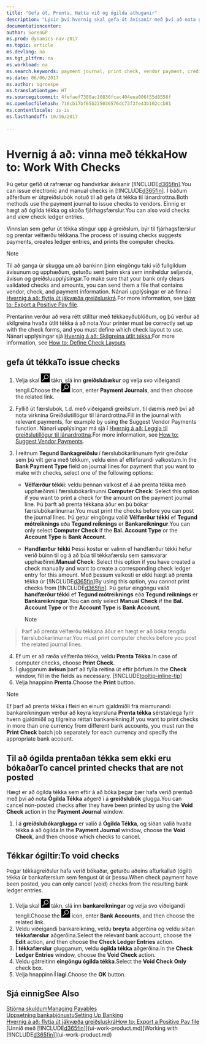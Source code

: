 ```yaml
---
title: "Gefa út, Prenta, Hætta við og ógilda athuganir"
description: "Lýsir því hvernig skal gefa út ávísanir með því að nota greiðslubók, prenta ávísanir og ógilda eða skoða ávísanafjárhagsfærslur í Dynamics NAV."
documentationcenter: 
author: SorenGP
ms.prod: dynamics-nav-2017
ms.topic: article
ms.devlang: na
ms.tgt_pltfrm: na
ms.workload: na
ms.search.keywords: payment journal, print check, vendor payment, creditor, debt, balance due, AP
ms.date: 06/06/2017
ms.author: sgroespe
ms.translationtype: HT
ms.sourcegitcommit: 4fefaef7380ac10836fcac404eea006f55d8556f
ms.openlocfilehash: 716cb17bf65b225036576dc73f3fe43b102ccb81
ms.contentlocale: is-is
ms.lasthandoff: 10/16/2017

---
```

# <a name="how-to-work-with-checks"></a><span data-ttu-id="9285a-103">Hvernig á að: vinna með tékka</span><span class="sxs-lookup"><span data-stu-id="9285a-103">How to: Work With Checks</span></span>
<span data-ttu-id="9285a-104">Þú getur gefið út rafrænar og handvirkar ávísanir [!INCLUDE[d365fin](includes/d365fin_md.md)].</span><span class="sxs-lookup"><span data-stu-id="9285a-104">You can issue electronic and manual checks in [!INCLUDE[d365fin](includes/d365fin_md.md)].</span></span> <span data-ttu-id="9285a-105">Í báðum aðferðum er útgreiðslubók notuð til að gefa út tékka til lánardrottna.</span><span class="sxs-lookup"><span data-stu-id="9285a-105">Both methods use the payment journal to issue checks to vendors.</span></span> <span data-ttu-id="9285a-106">Einnig er hægt að ógilda tékka og skoða fjárhagsfærslur.</span><span class="sxs-lookup"><span data-stu-id="9285a-106">You can also void checks and view check ledger entries.</span></span>

<span data-ttu-id="9285a-107">Vinnslan sem gefur út tékka stingur upp á greiðslum, býr til fjárhagsfærslur og prentar vélfærðu  tékkana.</span><span class="sxs-lookup"><span data-stu-id="9285a-107">The process of issuing checks suggests payments, creates ledger entries, and prints the computer checks.</span></span>

> [!NOTE]  
>   <span data-ttu-id="9285a-108">Til að ganga úr skugga um að bankinn þinn eingöngu taki við fullgildum ávísunum og upphæðum, geturðu sent þeim skrá sem inniheldur seljanda, ávísun og greiðsluupplýsingar.</span><span class="sxs-lookup"><span data-stu-id="9285a-108">To make sure that your bank only clears validated checks and amounts, you can send them a file that contains vendor, check, and payment information.</span></span> <span data-ttu-id="9285a-109">Nánari upplýsingar er að finna í [Hvernig á að: flytja út jákvæða greiðsluskrá](finance-how-positive-pay.md).</span><span class="sxs-lookup"><span data-stu-id="9285a-109">For more information, see [How to: Export a Positive Pay file](finance-how-positive-pay.md).</span></span>

<span data-ttu-id="9285a-110">Prentarinn verður að vera rétt stilltur með tékkaeyðublöðum, og þú verður að skilgreina hvaða útlit tékka á að nota.</span><span class="sxs-lookup"><span data-stu-id="9285a-110">Your printer must be correctly set up with the check forms, and you must define which check layout to use.</span></span> <span data-ttu-id="9285a-111">Nánari upplýsingar sjá [Hvernig á að: Skilgreina útlit tékka:](finance-how-define-check-layouts.md)</span><span class="sxs-lookup"><span data-stu-id="9285a-111">For more information, see [How to: Define Check Layouts](finance-how-define-check-layouts.md)</span></span>

## <a name="to-issue-checks"></a><span data-ttu-id="9285a-112">gefa út tékka</span><span class="sxs-lookup"><span data-stu-id="9285a-112">To issue checks</span></span>
1. <span data-ttu-id="9285a-113">Velja skal ![Leit að síðu eða skýrslu](media/ui-search/search_small.png "Leit að síðu eða skýrslu táknið") tákn, slá inn **greiðslubækur** og velja svo viðeigandi tengil.</span><span class="sxs-lookup"><span data-stu-id="9285a-113">Choose the ![Search for Page or Report](media/ui-search/search_small.png "Search for Page or Report icon") icon, enter **Payment Journals**, and then choose the related link.</span></span>
2. <span data-ttu-id="9285a-114">Fyllið út færslubók, t.d. með viðeigandi greiðslum, til dæmis með því að nota virknina Greiðslutillögur til lánardrottna.</span><span class="sxs-lookup"><span data-stu-id="9285a-114">Fill in the journal with relevant payments, for example by using the Suggest Vendor Payments function.</span></span> <span data-ttu-id="9285a-115">Nánari upplýsingar má sjá í [Hvernig á að: Leggja til greiðslutillögur til lánardrottna](payables-how-suggest-vendor-payments.md).</span><span class="sxs-lookup"><span data-stu-id="9285a-115">For more information, see [How to: Suggest Vendor Payments](payables-how-suggest-vendor-payments.md).</span></span>
3. <span data-ttu-id="9285a-116">Í reitnum **Tegund Bankagreiðslu** í færslubókarlínunum fyrir greiðslur sem þú vilt gera með tékkum, veldu einn af eftirfarandi valkostum.</span><span class="sxs-lookup"><span data-stu-id="9285a-116">In the **Bank Payment Type** field on journal lines for payment that you want to make with checks, select one of the following options:</span></span>

   * <span data-ttu-id="9285a-117">**Vélfærður tékki**: veldu þennan valkost ef  á að prenta tékka með upphæðinni í færslubókarlínunni.</span><span class="sxs-lookup"><span data-stu-id="9285a-117">**Computer Check**: Select this option if you want to print a check for the amount on the payment journal line.</span></span> <span data-ttu-id="9285a-118">Þú þarft að prenta tékkana áður en þú bókar færslubókarlínurnar.</span><span class="sxs-lookup"><span data-stu-id="9285a-118">You must print the checks before you can post the journal lines.</span></span> <span data-ttu-id="9285a-119">Þú getur eingöngu valið **Vélfærður tékki** ef **Tegund mótreiknings** eða **Tegund reiknings** er **Bankareikningur**.</span><span class="sxs-lookup"><span data-stu-id="9285a-119">You can only select **Computer Check** if the **Bal. Account Type** or the **Account Type** is **Bank Account**.</span></span>
   * <span data-ttu-id="9285a-120">**Handfærður tékki**  Þessi kostur er valinn ef handfærður tékki hefur verið búinn til og  á að búa til tékkafærslu sem samsvarar upphæðinni.</span><span class="sxs-lookup"><span data-stu-id="9285a-120">**Manual Check**: Select this option if you have created a check manually and want to create a corresponding check ledger entry for this amount.</span></span> <span data-ttu-id="9285a-121">Með þessum valkosti er ekki hægt að prenta tékka úr [!INCLUDE[d365fin](includes/d365fin_md.md)]</span><span class="sxs-lookup"><span data-stu-id="9285a-121">By using this option, you cannot print checks from [!INCLUDE[d365fin](includes/d365fin_md.md)].</span></span> <span data-ttu-id="9285a-122">Þú getur eingöngu valið **handfærður tékki** ef **Tegund mótreiknings** eða **Tegund reiknings** er **Bankareikningur**.</span><span class="sxs-lookup"><span data-stu-id="9285a-122">You can only select **Manual Check** if the **Bal. Account Type** or the **Account Type** is **Bank Account**.</span></span>

     > [!NOTE]  
>   <span data-ttu-id="9285a-123">Þarf að prenta vélfærðu tékkana áður en hægt er að bóka tengdu færslubókarlínurnar.</span><span class="sxs-lookup"><span data-stu-id="9285a-123">You must print computer checks before you post the related journal lines.</span></span>
4. <span data-ttu-id="9285a-124">Ef um er að ræða vélfærða tékka, veldu **Prenta Tékka**.</span><span class="sxs-lookup"><span data-stu-id="9285a-124">In case of computer checks, choose **Print Check**.</span></span>
5. <span data-ttu-id="9285a-125">Í glugganum **ávísun** þarf að fylla reitina út eftir þörfum.</span><span class="sxs-lookup"><span data-stu-id="9285a-125">In the **Check** window, fill in the fields as necessary.</span></span> [!INCLUDE[tooltip-inline-tip](includes/tooltip-inline-tip_md.md)]
6. <span data-ttu-id="9285a-126">Velja hnappinn **Prenta**.</span><span class="sxs-lookup"><span data-stu-id="9285a-126">Choose the **Print** button.</span></span>

> [!NOTE]  
>   <span data-ttu-id="9285a-127">Ef þarf að prenta tékka í fleiri en einum gjaldmiðli frá mismunandi bankareikningum verður að keyra keyrsluna **Prenta tékka** sérstaklega fyrir hvern gjaldmiðil og tilgreina réttan bankareikning.</span><span class="sxs-lookup"><span data-stu-id="9285a-127">If you want to print checks in more than one currency from different bank accounts, you must run the **Print Check** batch job separately for each currency and specify the appropriate bank account.</span></span>

## <a name="to-cancel-printed-checks-that-are-not-posted"></a><span data-ttu-id="9285a-128">Til að ógilda prentaðan tékka sem ekki eru bókaðar</span><span class="sxs-lookup"><span data-stu-id="9285a-128">To cancel printed checks that are not posted</span></span>
<span data-ttu-id="9285a-129">Hægt er að ógilda tékka sem eftir á að bóka þegar þær hafa verið prentuð með því að nota **Ógilda Tékka** aðgerð í á **greiðslubók** glugga.</span><span class="sxs-lookup"><span data-stu-id="9285a-129">You can cancel non-posted checks after they have been printed by using the **Void Check** action in the **Payment Journal** window.</span></span>

1. <span data-ttu-id="9285a-130">Í á **greiðslubókarglugga** er valið á **Ógilda Tékka**, og síðan valið hvaða tékka á að ógilda.</span><span class="sxs-lookup"><span data-stu-id="9285a-130">In the **Payment Journal** window, choose the **Void Check**, and then choose which checks to cancel.</span></span>

## <a name="to-void-checks"></a><span data-ttu-id="9285a-131">Tékkar ógiltir:</span><span class="sxs-lookup"><span data-stu-id="9285a-131">To void checks</span></span>
<span data-ttu-id="9285a-132">Þegar tékkagreiðslur hafa verið bókaðar, geturðu aðeins afturkallað (ógilt) tékka úr bankafærslum sem fengust út úr þessu.</span><span class="sxs-lookup"><span data-stu-id="9285a-132">When check payment have been posted, you can only cancel (void) checks from the resulting bank ledger entries.</span></span>

1. <span data-ttu-id="9285a-133">Velja skal ![Leit að síðu eða skýrslu](media/ui-search/search_small.png "Leit að síðu eða skýrslu táknið") tákn, slá inn **bankareikningar** og velja svo viðeigandi tengil.</span><span class="sxs-lookup"><span data-stu-id="9285a-133">Choose the ![Search for Page or Report](media/ui-search/search_small.png "Search for Page or Report icon") icon, enter **Bank Accounts**, and then choose the related link.</span></span>
2. <span data-ttu-id="9285a-134">Veldu viðeigandi bankareikning, veldu **breyta** aðgerðina og veldu síðan **tékkafærslur** aðgerðina.</span><span class="sxs-lookup"><span data-stu-id="9285a-134">Select the relevant bank account, choose the **Edit** action, and then choose the **Check Ledger Entries** action.</span></span>
3. <span data-ttu-id="9285a-135">Í **tékkafærslur** glugganum, veldu **ógilda tékka** aðgerðina.</span><span class="sxs-lookup"><span data-stu-id="9285a-135">In the **Check Ledger Entries** window, choose the **Void Check** action.</span></span>
4. <span data-ttu-id="9285a-136">Veldu gátreitinn **eingöngu ógilda tékka**.</span><span class="sxs-lookup"><span data-stu-id="9285a-136">Select the **Void Check Only** check box.</span></span>
5. <span data-ttu-id="9285a-137">Velja hnappinn **Í lagi**.</span><span class="sxs-lookup"><span data-stu-id="9285a-137">Choose the **OK** button.</span></span>

## <a name="see-also"></a><span data-ttu-id="9285a-138">Sjá einnig</span><span class="sxs-lookup"><span data-stu-id="9285a-138">See Also</span></span>
[<span data-ttu-id="9285a-139">Stjórna skuldum</span><span class="sxs-lookup"><span data-stu-id="9285a-139">Managing Payables</span></span>](payables-manage-payables.md)  
[<span data-ttu-id="9285a-140">Uppsetning bankaþjónustu</span><span class="sxs-lookup"><span data-stu-id="9285a-140">Setting Up Banking</span></span>](bank-setup-banking.md)  
[<span data-ttu-id="9285a-141">Hvernig á að: flytja út jákvæða greiðsluskrá</span><span class="sxs-lookup"><span data-stu-id="9285a-141">How to: Export a Positive Pay file</span></span>](finance-how-positive-pay.md)  
<span data-ttu-id="9285a-142">[Unnið með [!INCLUDE[d365fin](includes/d365fin_md.md)]](ui-work-product.md)</span><span class="sxs-lookup"><span data-stu-id="9285a-142">[Working with [!INCLUDE[d365fin](includes/d365fin_md.md)]](ui-work-product.md)</span></span>  

